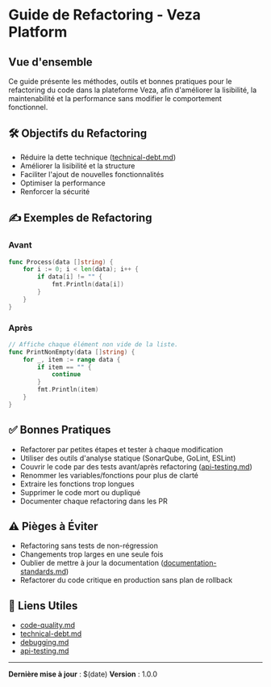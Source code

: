 # Guide de Refactoring - Veza Platform

## Vue d'ensemble

Ce guide présente les méthodes, outils et bonnes pratiques pour le refactoring du code dans la plateforme Veza, afin d'améliorer la lisibilité, la maintenabilité et la performance sans modifier le comportement fonctionnel.

## 🛠️ Objectifs du Refactoring
- Réduire la dette technique ([technical-debt.md](./technical-debt.md))
- Améliorer la lisibilité et la structure
- Faciliter l'ajout de nouvelles fonctionnalités
- Optimiser la performance
- Renforcer la sécurité

## ✍️ Exemples de Refactoring

### Avant
```go
func Process(data []string) {
    for i := 0; i < len(data); i++ {
        if data[i] != "" {
            fmt.Println(data[i])
        }
    }
}
```

### Après
```go
// Affiche chaque élément non vide de la liste.
func PrintNonEmpty(data []string) {
    for _, item := range data {
        if item == "" {
            continue
        }
        fmt.Println(item)
    }
}
```

## ✅ Bonnes Pratiques
- Refactorer par petites étapes et tester à chaque modification
- Utiliser des outils d'analyse statique (SonarQube, GoLint, ESLint)
- Couvrir le code par des tests avant/après refactoring ([api-testing.md](./api-testing.md))
- Renommer les variables/fonctions pour plus de clarté
- Extraire les fonctions trop longues
- Supprimer le code mort ou dupliqué
- Documenter chaque refactoring dans les PR

## ⚠️ Pièges à Éviter
- Refactoring sans tests de non-régression
- Changements trop larges en une seule fois
- Oublier de mettre à jour la documentation ([documentation-standards.md](./documentation-standards.md))
- Refactorer du code critique en production sans plan de rollback

## 🔗 Liens Utiles
- [code-quality.md](./code-quality.md)
- [technical-debt.md](./technical-debt.md)
- [debugging.md](./debugging.md)
- [api-testing.md](./api-testing.md)

---

**Dernière mise à jour** : $(date)
**Version** : 1.0.0 